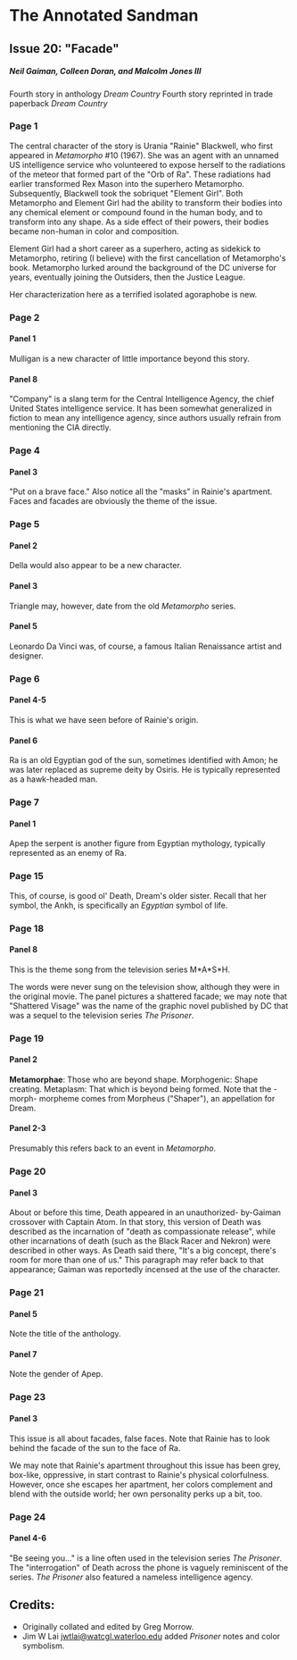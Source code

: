 # The Annotated Sandman

## Issue 20: "Facade"

##### Neil Gaiman, Colleen Doran, and Malcolm Jones III

Fourth story in anthology _Dream Country_
Fourth story reprinted in trade paperback _Dream Country_

### Page 1

The central character of the story is Urania "Rainie" Blackwell, who first appeared in _Metamorpho_ #10 (1967). She was an agent with an unnamed US intelligence service who volunteered to expose herself to the radiations of the meteor that formed part of the "Orb of Ra". These radiations had earlier transformed Rex Mason into the superhero Metamorpho. Subsequently, Blackwell took the sobriquet "Element Girl". Both Metamorpho and Element Girl had the ability to transform their bodies into any chemical element or compound found in the human body, and to transform into any shape. As a side effect of their powers, their bodies became non-human in color and composition.

Element Girl had a short career as a superhero, acting as sidekick to Metamorpho, retiring (I believe) with the first cancellation of Metamorpho's book. Metamorpho lurked around the background of the DC universe for years, eventually joining the Outsiders, then the Justice League.

Her characterization here as a terrified isolated agoraphobe is new.

### Page 2

#### Panel 1

Mulligan is a new character of little importance beyond this story.

#### Panel 8

"Company" is a slang term for the Central Intelligence Agency, the chief United States intelligence service. It has been somewhat generalized in fiction to mean any intelligence agency, since authors usually refrain from mentioning the CIA directly.

### Page 4

#### Panel 3

"Put on a brave face." Also notice all the "masks" in Rainie's apartment. Faces and facades are obviously the theme of the issue.

### Page 5

#### Panel 2

Della would also appear to be a new character.

#### Panel 3

Triangle may, however, date from the old _Metamorpho_ series.

#### Panel 5

Leonardo Da Vinci was, of course, a famous Italian Renaissance artist and designer.

### Page 6

#### Panel 4-5

This is what we have seen before of Rainie's origin.

#### Panel 6

Ra is an old Egyptian god of the sun, sometimes identified with Amon; he was later replaced as supreme deity by Osiris. He is typically represented as a hawk-headed man.

### Page 7

#### Panel 1

Apep the serpent is another figure from Egyptian mythology, typically represented as an enemy of Ra.

### Page 15

This, of course, is good ol' Death, Dream's older sister. Recall that her symbol, the Ankh, is specifically an _Egyptian_ symbol of life.

### Page 18

#### Panel 8

This is the theme song from the television series M\*A\*S\*H.

The words were never sung on the television show, although they were in the original movie. The panel pictures a shattered facade; we may note that "Shattered Visage" was the name of the graphic novel published by DC that was a sequel to the television series _The Prisoner_.

### Page 19

#### Panel 2

**Metamorphae**: Those who are beyond shape. Morphogenic:
Shape creating. Metaplasm: That which is beyond being formed. Note that the -morph- morpheme comes from Morpheus ("Shaper"), an appellation for Dream.

#### Panel 2-3

Presumably this refers back to an event in _Metamorpho_.

### Page 20

#### Panel 3

About or before this time, Death appeared in an unauthorized- by-Gaiman crossover with Captain Atom. In that story, this version of Death was described as the incarnation of "death as compassionate release", while other incarnations of death (such as the Black Racer and Nekron) were described in other ways. As Death said there, "It's a big concept, there's room for more than one of us." This paragraph may refer back to that appearance; Gaiman was reportedly incensed at the use of the character.

### Page 21

#### Panel 5

Note the title of the anthology.

#### Panel 7

Note the gender of Apep.

### Page 23

#### Panel 3

This issue is all about facades, false faces. Note that Rainie has to look behind the facade of the sun to the face of Ra.

We may note that Rainie's apartment throughout this issue has been grey, box-like, oppressive, in start contrast to Rainie's physical colorfulness. However, once she escapes her apartment, her colors complement and blend with the outside world; her own personality perks up a bit, too.

### Page 24

#### Panel 4-6

"Be seeing you..." is a line often used in the television series _The Prisoner_. The "interrogation" of Death across the phone is vaguely reminiscent of the series. _The Prisoner_ also featured a nameless intelligence agency.

## Credits:

- Originally collated and edited by Greg Morrow.
- Jim W Lai <jwtlai@watcgl.waterloo.edu> added _Prisoner_ notes and color
  symbolism.
